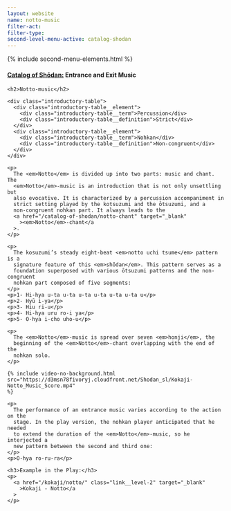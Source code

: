 ```yaml
---
layout: website
name: notto-music
filter-act:
filter-type:
second-level-menu-active: catalog-shodan
---
```


{% include second-menu-elements.html %}

<main class="page-content">
  <div class="text-container">
    <h4>
      <a href="/catalog-of-shodan#catalog">Catalog of Shōdan:</a> Entrance and
      Exit Music
    </h4>

    <h2>Notto-music</h2>

    <div class="introductory-table">
      <div class="introductory-table__element">
        <div class="introductory-table__term">Percussion</div>
        <div class="introductory-table__definition">Strict</div>
      </div>
      <div class="introductory-table__element">
        <div class="introductory-table__term">Nohkan</div>
        <div class="introductory-table__definition">Non-congruent</div>
      </div>
    </div>

    <p>
      The <em>Notto</em> is divided up into two parts: music and chant. The
      <em>Notto</em>-music is an introduction that is not only unsettling but
      also evocative. It is characterized by a percussion accompaniment in
      strict setting played by the kotsuzumi and the ōtsuzumi, and a
      non-congruent nohkan part. It always leads to the
      <a href="/catalog-of-shodan/notto-chant" target="_blank"
        ><em>Notto</em>-chant</a
      >.
    </p>

    <p>
      The kosuzumi’s steady eight-beat <em>notto uchi tsume</em> pattern is a
      signature feature of this <em>shōdan</em>. This pattern serves as a
      foundation superposed with various ōtsuzumi patterns and the non-congruent
      nohkan part composed of five segments:
    </p>
    <p>1- Hi-hya u-ta u-ta u-ta u-ta u-ta u-ta u</p>
    <p>2- Hyū i-ya</p>
    <p>3- Hiu ri-u</p>
    <p>4- Hi-hya uru ro-i ya</p>
    <p>5- O-hya i-cho uho-u</p>

    <p>
      The <em>Notto</em>-music is spread over seven <em>honji</em>, the
      beginning of the <em>Notto</em>-chant overlapping with the end of the
      nohkan solo.
    </p>

    {% include video-no-background.html
    src="https://d3msn78fivoryj.cloudfront.net/Shodan_sl/Kokaji-Notto_Music_Score.mp4"
    %}

    <p>
      The performance of an entrance music varies according to the action on the
      stage. In the play version, the nohkan player anticipated that he needed
      to extend the duration of the <em>Notto</em>-music, so he interjected a
      new pattern between the second and third one:
    </p>
    <p>O-hya ro-ru-ra</p>

    <h3>Example in the Play:</h3>
    <p>
      <a href="/kokaji/notto/" class="link__level-2" target="_blank"
        >Kokaji - Notto</a
      >
    </p>
  </div>
</main>
